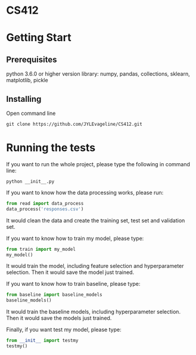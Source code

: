 # CS412

# Getting Start
## Prerequisites
python 3.6.0 or higher version
library: numpy, pandas, collections, sklearn, matplotlib, pickle

## Installing
Open command line
```
git clone https://github.com/JYLEvageline/CS412.git
```

# Running the tests
If you want to run the whole project, please type the following in command line:
```
python __init__.py
```

If you want to know how the data processing works, please run:
```python
from read import data_process
data_process('responses.csv')
```
It would clean the data and create the training set, test set and validation set.

If you want to know how to train my model, please type:
```python
from train import my_model
my_model()
```
It would train the model, including feature selection and hyperparameter selection. Then it would save the model just trained.

If you want to know how to train baseline, please type:
```python
from baseline import baseline_models
baseline_models()
```
It would train the baseline models, including hyperparameter selection. Then it would save the models just trained.

Finally, if you want test my model, please type:
```python
from __init__ import testmy
testmy()
```
